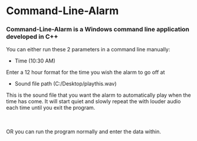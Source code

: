 # Command-Line-Alarm

### Command-Line-Alarm is a Windows command line application developed in C++
You can either run these 2 parameters in a command line manually:
* Time (10:30 AM)
<!-- --> 
Enter a 12 hour format for the time you wish the alarm to go off at

* Sound file path (C:/Desktop/playthis.wav)
<!-- --> This is the sound file that you want the alarm to automatically play when the time has come. It will start quiet and slowly repeat the with louder audio each time until you exit the program.
<br/><br/>
OR you can run the program normally and enter the data within.
